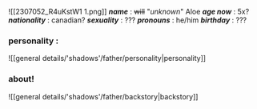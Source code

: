 ![[2307052_R4uKstW1 1.png]]
***name*** : ~~will~~ "*unknown*" Aloe
***age now*** : 5x?
***nationality*** : canadian?
***sexuality*** : ???
***pronouns*** : he/him
***birthday*** : ???

### personality :
![[general details/'shadows'/father/personality|personality]]

### about!
![[general details/'shadows'/father/backstory|backstory]]